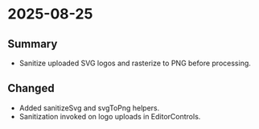 # 2025-08-25

## Summary
- Sanitize uploaded SVG logos and rasterize to PNG before processing.

## Changed
- Added sanitizeSvg and svgToPng helpers.
- Sanitization invoked on logo uploads in EditorControls.
